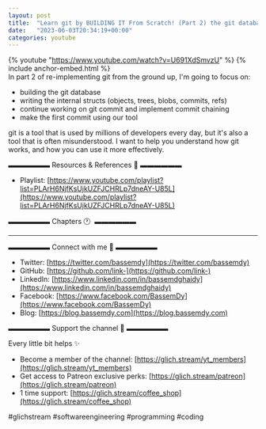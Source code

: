 ```yaml
---
layout: post
title:  "Learn git by BUILDING IT From Scratch! (Part 2) the git database [Advanced]"
date:   "2023-06-03T20:34:19+00:00"
categories: youtube
---
```

{% youtube  "https://www.youtube.com/watch?v=U691XdSmvzU" %}
{% include anchor-embed.html %}
<br />
In part 2 of re-implementing git from the ground up, I'm going to focus on:

- building the git database
- writing the internal structs (objects, trees, blobs, commits, refs)
- continue working on git commit and implement commit chaining
- make the first commit using our tool

git is a tool that is used by millions of developers every day, but it's also a tool that is often misunderstood. I want to help you understand how git works, and how you can use it more effectively.


▬▬▬▬▬▬ Resources &amp; References 📕 ▬▬▬▬▬▬

- Playlist: [https://www.youtube.com/playlist?list=PLArH6NjfKsUjkUZFJCHRLp7dneAY-U85L](https://www.youtube.com/playlist?list=PLArH6NjfKsUjkUZFJCHRLp7dneAY-U85L)

▬▬▬▬▬▬ Chapters 🕐  ▬▬▬▬▬▬

---

▬▬▬▬▬▬ Connect with me 👋 ▬▬▬▬▬▬

- Twitter: [https://twitter.com/bassemdy](https://twitter.com/bassemdy)
- GitHub: [https://github.com/link-](https://github.com/link-)
- LinkedIn: [https://www.linkedin.com/in/bassemdghaidy](https://www.linkedin.com/in/bassemdghaidy)
- Facebook: [https://www.facebook.com/BassemDy](https://www.facebook.com/BassemDy)
- Blog: [https://blog.bassemdy.com](https://blog.bassemdy.com)

▬▬▬▬▬▬ Support the channel 💜 ▬▬▬▬▬▬

Every little bit helps ✨
- Become a member of the channel: [https://glich.stream/yt_members](https://glich.stream/yt_members)
- Get access to Patreon exclusive perks: [https://glich.stream/patreon](https://glich.stream/patreon)
- 1 time support: [https://glich.stream/coffee_shop](https://glich.stream/coffee_shop)

#glichstream #softwareengineering #programming #coding
